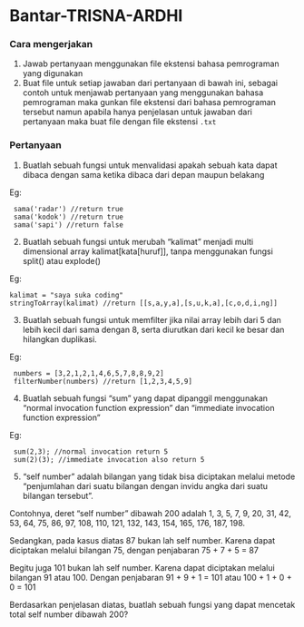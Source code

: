# Bantar-TRISNA-ARDHI

### Cara mengerjakan

1. Jawab pertanyaan menggunakan file ekstensi bahasa pemrograman yang digunakan
2. Buat file untuk setiap jawaban dari pertanyaan di bawah ini, sebagai contoh untuk menjawab pertanyaan yang menggunakan bahasa pemrograman maka gunkan file ekstensi dari bahasa pemrograman tersebut
   namun apabila hanya penjelasan untuk jawaban dari pertanyaan maka buat file dengan file ekstensi `.txt`


### Pertanyaan

1. Buatlah sebuah fungsi untuk menvalidasi apakah sebuah kata dapat dibaca
dengan sama ketika dibaca dari depan maupun belakang

Eg:

```
 sama('radar') //return true 
 sama('kodok') //return true 
 sama('sapi') //return false
 ```
 2.  Buatlah sebuah fungsi untuk merubah “kalimat” menjadi multi dimensional array kalimat[kata[huruf]], tanpa menggunakan fungsi split() atau explode()
 
Eg:

```
kalimat = "saya suka coding"
stringToArray(kalimat) //return [[s,a,y,a],[s,u,k,a],[c,o,d,i,ng]]
```
3. Buatlah sebuah fungsi untuk memfilter jika nilai array lebih dari 5 dan lebih kecil dari sama dengan 8, serta diurutkan dari kecil ke besar dan hilangkan duplikasi.

Eg:

```
 numbers = [3,2,1,2,1,4,6,5,7,8,8,9,2]
 filterNumber(numbers) //return [1,2,3,4,5,9]
```

4.  Buatlah sebuah fungsi “sum” yang dapat dipanggil menggunakan “normal invocation function expression” dan “immediate invocation function expression”

Eg:

```
 sum(2,3); //normal invocation return 5 
 sum(2)(3); //immediate invocation also return 5
 ```
 
 5. “self number” adalah bilangan yang tidak bisa diciptakan melalui metode “penjumlahan dari suatu bilangan dengan invidu angka dari suatu bilangan tersebut”.
 
Contohnya, deret “self number” dibawah 200 adalah 1, 3, 5, 7, 9, 20, 31, 42, 53, 64, 75, 86, 97, 108, 110, 121, 132, 143, 154, 165, 176, 187, 198.

Sedangkan, pada kasus diatas 87 bukan lah self number. Karena dapat diciptakan melalui bilangan 75, dengan penjabaran 75 + 7 + 5 = 87

Begitu juga 101 bukan lah self number. Karena dapat diciptakan melalui bilangan 91 atau 100. Dengan penjabaran 91 + 9 + 1 = 101 atau 100 + 1 + 0 + 0 = 101

Berdasarkan penjelasan diatas, buatlah sebuah fungsi yang dapat mencetak total self number dibawah 200?
